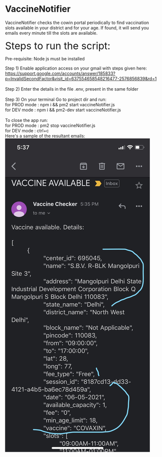 # VaccineNotifier
VaccineNotifier checks the cowin portal periodically to find vaccination slots available in your district and for your age. If found, it will send you emails every minute till the slots are available.


<font size="6"> Steps to run the script: </font> 

Pre-requisite: Node js must be installed

Step 1) Enable application access on your gmail with steps given here:
https://support.google.com/accounts/answer/185833?p=InvalidSecondFactor&visit_id=637554658548216477-2576856839&rd=1  
\
Step 2) Enter the details in the file .env, present in the same folder
\
\
Step 3) On your terminal Go to project dir and run: 
\
  for PROD mode :   npm i && pm2 start vaccineNotifier.js
\
  for DEV mode : npm i && pm2-dev start vaccineNotifier.js
\
\
To close the app run: 
\
for PROD mode :   pm2 stop vaccineNotifier.js
\
for DEV mode : ctrl+c
\
Here's a sample of the resultant emails:
![image info](./sampleEmail.png)
